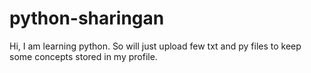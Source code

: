 # python-sharingan
Hi, I am learning python. So will just upload few txt and py files to keep some concepts stored in my profile.
